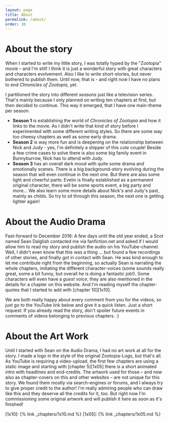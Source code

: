 ```yaml
---
layout: page
title: About
permalink: /about/
order: 30
---
```


# About the story
When I started to write my little story, I was totally hyped by the "Zootopia" movie &ndash; and I'm still! I think it is just a wonderful story with great characters and characters evolvement. Also I like to write short-stories, but never bothered to publish them. Until now, that is - and right now I have no plans to end _Chronicles of Zootopia_, yet. 

I partitioned the story into different _seasons_ just like a television series. That's mainly because I only planned on writing ten chapters at first, but then decided to continue. This way it emerged, that I have one main-theme per season.
* __Season 1__ is establishing the world of _Chronicles of Zootopia_ and how it links to the movie. As I didn't write that kind of story before I experimented with some different writing styles. So there are some way too cheesy chapters as well as some early drama.
* __Season 2__ is way more fun and is deepening on the relationship between Nick and Judy - yes, I'm definitely a shipper of this _cute_ couple! Beside a few crime cases to solve there is also some big family event in Bunnyburrow, Nick has to attend with Judy.
* __Season 3__ has an overall dark mood with quite some drama and emotionally scenes. There is a big background-story evolving during the season that will even continue in the next one. But there are also some light and cheerful parts: Evelin is finally established as a permanent original character, there will be some sports event, a big party and more... We also learn some more details about Nick's and Judy's past, mainly as childs. So try to sit through this season, the next one is getting lighter again!

# About the Audio Drama
Fast-forward to December 2016: A few days until the old year ended, a Scot named Sean Dalglish contacted me via fanfiction.net and asked if I would allow him to read my story and publish the audio on his YouTube-channel. Well, I didn't even know that this was a thing ... but found a few recordings of other stories, and finally got in contact with Sean. He was kind enough to let me contribute right from the beginning, so actually Sean is narrating the whole chapters, imitating the different character-voices (some sounds really great, some a bit funny, but overall he is doing a fantastic job!). Some characters will even have a _guest voice_, they are also mentioned in the details for a chapter on this website. And I'm reading myself the chapter-quotes that I started to add with [chapter 10][1x10].

We are both really happy about every comment from you for the videos, so just go to the YouTube link below and give it a quick listen. Just a short request: If you already read the story, don't spoiler future events in comments of videos belonging to previous chapters. :)

# About the Art Work
Until I started with Sean on the Audio Drama, I had no art work at all for the story. I made a logo in the style of the original Zootopia-Logo, but that's all. As YouTube is requiring a video-upload, the first few chapters are using a static image and starting with [chapter 5][1x05] there is a short animated intro with headlines and end-credits. The artwork used for those &ndash; and now also as chapter-covers on this and other websites &ndash; are not unique for this story. We found them mostly via search-engines or forums, and I always try to give proper credit to the author! I'm really admiring people who can draw like this and they deserve all the credits for it, too. But right now I'm commissioning some original artwork and will publish it here as soon as it's finished!

[1x10]: {% link _chapters/1x10.md %}
[1x05]: {% link _chapters/1x05.md %}